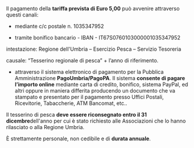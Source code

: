 Il pagamento della **tariffa prevista di Euro 5,00** può avvenire attraverso questi canali:

-	mediante c/c postale n. 1035347952

- tramite bonifico bancario -  IBAN - IT67S0760103000001035347952

intestazione: Regione dell'Umbria – Esercizio Pesca – Servizio Tesoreria

causale: “Tesserino regionale di pesca” +  l’anno di riferimento.

-	attraverso il sistema elettronico di pagamento per la Pubblica Amministrazione **PagoUmbria/PagoPA**.
Il sistema **consente di pagare l’importo online** mediante carta di credito, bonifico, sistema PayPal, ed altri oppure in maniera differita producendo un documento che va stampato e presentato per il pagamento presso Uffici Postali, Ricevitorie, Tabaccherie, ATM Bancomat, etc..

Il tesserino di pesca **deve essere riconsegnato entro il 31 dicembre**dell'anno per cui è stato richiesto alle Associazioni che lo hanno rilasciato o alla Regione Umbria.

È strettamente personale, non cedibile e di **durata annuale**.
